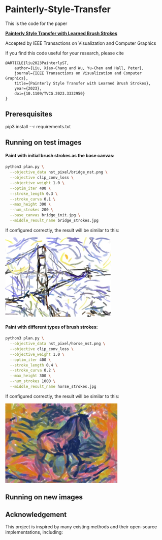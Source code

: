 # Painterly-Style-Transfer

This is the code for the paper

**[Painterly Style Transfer with Learned Brush Strokes](https://ieeexplore.ieee.org/document/10319299)**

Accepted by IEEE Transactions on Visualization and Computer Graphics

If you find this code useful for your research, please cite

```
@ARTICLE{liu2023PainterlyST,
	author={Liu, Xiao-Chang and Wu, Yu-Chen and Hall, Peter},
	journal={IEEE Transactions on Visualization and Computer Graphics},
	title={Painterly Style Transfer with Learned Brush Strokes},
	year={2023},
	doi={10.1109/TVCG.2023.3332950}
}
```

## Preresquisites

pip3 install --r requirements.txt

## Running on test images

#### Paint with initial brush strokes as the base canvas:
```bash
python3 plan.py \
  --objective_data nst_pixel/bridge_nst.png \
  --objective clip_conv_loss \
  --objective_weight 1.0 \
  --optim_iter 400 \
  --stroke_length 0.3 \
  --stroke_curva 0.1 \
  --max_height 300 \
  --num_strokes 200 \
  --base_canvas bridge_init.jpg \
  --middle_result_name bridge_strokes.jpg
```

If configured correctly, the result will be similar to this:
<p align='left'>
  <img src='results/bridge_strokes.jpg' height="250px">
</ p>

#### Paint with different types of brush strokes:
```bash
python3 plan.py \
  --objective_data nst_pixel/horse_nst.png \
  --objective clip_conv_loss \
  --objective_weight 1.0 \
  --optim_iter 400 \
  --stroke_length 0.4 \
  --stroke_curva 0.2 \
  --max_height 300 \
  --num_strokes 1000 \
  --middle_result_name horse_strokes.jpg
```

If configured correctly, the result will be similar to this:
<p align='left'>
  <img src='results/horse_strokes.jpg' height="250px">
</ p>

## Running on new images

## Acknowledgement
This project is inspired by many existing methods and their open-source implementations, including:

